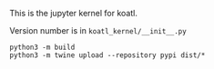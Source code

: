 This is the jupyter kernel for koatl.

Version number is in `koatl_kernel/__init__.py`

```
python3 -m build
python3 -m twine upload --repository pypi dist/*
```
